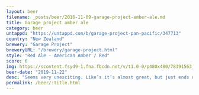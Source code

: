 ```yaml
---
layout: beer
filename: _posts/beer/2016-11-09-garage-project-amber-ale.md
title: Garage project amber ale
category: beer
untappd: "https://untappd.com/b/garage-project-pan-pacific/347713"
country: "New Zealand"
brewery: "Garage Project"
breweryURL: "/brewery/garage-project.html"
style: "Red Ale - American Amber / Red"
score: 6
img: https://scontent.fsyd9-1.fna.fbcdn.net/v/t1.0-0/p480x480/78391563_10157643897748745_3458320281058148352_o.jpg?_nc_cat=105&_nc_sid=e007fa&_nc_ohc=HOR6aDviIQQAX_wdVdb&_nc_ht=scontent.fsyd9-1.fna&_nc_tp=6&oh=4980c34835e4ef46213d7d32e1215ba6&oe=5F4A51F0
beer-date: "2019-11-22"
desc: "Seems very unexciting. Like’s it’s almost great, but just ends up average"
permalink: /beer/:title.html
---
```

